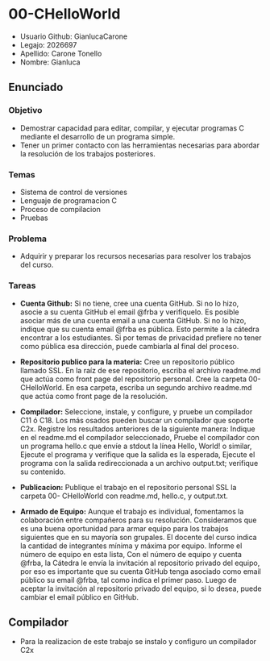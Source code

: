 # 00-CHelloWorld

* Usuario Github: GianlucaCarone
* Legajo: 2026697
* Apellido: Carone Tonello
* Nombre: Gianluca

## Enunciado

### Objetivo
* Demostrar capacidad para editar, compilar, y ejecutar programas C mediante
el desarrollo de un programa simple.
* Tener un primer contacto con las herramientas necesarias para abordar la
resolución de los trabajos posteriores.

### Temas
* Sistema de control de versiones
* Lenguaje de programacion C
* Proceso de compilacion 
* Pruebas

### Problema
* Adquirir y preparar los recursos necesarias para resolver los trabajos del curso.

### Tareas
* **Cuenta Github:** Si no tiene, cree una cuenta GitHub. Si no lo hizo, asocie a su cuenta GitHub el email @frba y verifíquelo. Es
posible asociar más de una cuenta email a una cuenta GitHub. Si no lo hizo, indique que su cuenta email @frba es pública. Esto permite a la cátedra encontrar a los estudiantes. Si por temas de privacidad prefiere no tener como pública esa dirección, puede cambiarla al final del proceso.

* **Repositorio publico para la materia:** Cree un repositorio público llamado SSL. En la raíz de ese repositorio, escriba el archivo readme.md que actúa como
front page del repositorio personal. Cree la carpeta 00-CHelloWorld. En esa carpeta, escriba un segundo archivo readme.md que actúa como
front page de la resolución.

* **Compilador:** Seleccione, instale, y configure, y pruebe un compilador C11 ó C18. Los más osados pueden buscar un compilador que soporte C2x. Registre los resultados anteriores de la siguiente manera: Indique en el readme.md el compilador seleccionado, Pruebe el compilador con un programa hello.c que envíe a stdout
la línea Hello, World! o similar, Ejecute el programa y verifique que la salida es la esperada, Ejecute el programa con la salida redireccionada a un archivo
output.txt; verifique su contenido.

* **Publicacion:** Publique el trabajo en el repositorio personal SSL la carpeta 00-
CHelloWorld con readme.md, hello.c, y output.txt.

* **Armado de Equipo:** Aunque el trabajo es individual, fomentamos la colaboración entre compañeros para su resolución. Consideramos que es una buena oportunidad para armar equipo para los trabajos siguientes que en su mayoría son grupales. El docente del curso indica la cantidad de integrantes mínima y máxima por equipo. Informe el número de equipo en esta lista, Con el número de equipo y cuenta @frba, la Cátedra le envía la invitación al repositorio privado del equipo, por eso es importante que su cuenta GitHub tenga asociado como email público su email @frba, tal como indica el primer paso. Luego de aceptar la invitación al repositorio privado del equipo, si lo desea, puede cambiar el email público en GitHub.

## Compilador
* Para la realizacion de este trabajo se instalo y configuro un compilador C2x




